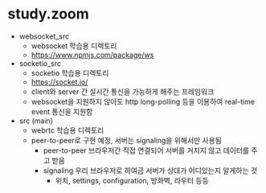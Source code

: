# study.zoom


- websocket_src
  - websocket 학습용 디렉토리
  - https://www.npmjs.com/package/ws
- socketio_src
  - socketio 학습용 디렉토리
  - https://socket.io/
  - client와 server 간 실시간 통신을 가능하게 해주는 프레임워크
  - websocket을 지원하지 않아도 http long-polling 등을 이용하여 real-time event 통신을 지원함
- src (main)
  - webrtc 학습용 디렉토리
  - peer-to-peer로 구현 예정, 서버는 signaling을 위해서만 사용됨
    - peer-to-peer 브라우저간 직접 연결되어 서버를 거치지 않고 데이터를 주고 받음
    - signaling 우리 브라우저로 하여금 서버가 상대가 어디있는지 알게하는 것
      - 위치, settings, configuration, 방화벽, 라우터 등등